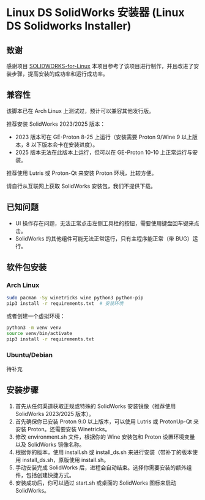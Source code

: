 # Linux DS SolidWorks 安装器 (Linux DS Solidworks Installer)

## 致谢
感谢项目 [SOLIDWORKS-for-Linux](https://github.com/cryinkfly/SOLIDWORKS-for-Linux) 本项目参考了该项目进行制作，并且改进了安装步骤，提高安装的成功率和运行成功率。

## 兼容性
该脚本已在 Arch Linux 上测试过，预计可以兼容其他发行版。

推荐安装 SolidWorks 2023/2025 版本：
- 2023 版本可在 GE-Proton 8-25 上运行（安装需要 Proton 9/Wine 9 以上版本，8 以下版本会卡在安装进度）。
- 2025 版本无法在此版本上运行，但可以在 GE-Proton 10-10 上正常运行与安装。

推荐使用 Lutris 或 Proton-Qt 来安装 Proton 环境，比较方便。

请自行从互联网上获取 SolidWorks 安装包，我们不提供下载。

## 已知问题
- UI 操作存在问题，无法正常点击左侧工具栏的按钮，需要使用键盘回车键来点击。
- SolidWorks 的其他组件可能无法正常运行，只有主程序能正常（带 BUG）运行。

## 软件包安装

### Arch Linux
```bash
sudo pacman -Sy winetricks wine python3 python-pip
pip3 install -r requirements.txt  # 安装环境
```
或者创建一个虚拟环境：
```bash
python3 -m venv venv
source venv/bin/activate
pip3 install -r requirements.txt
```

### Ubuntu/Debian
待补充

## 安装步骤
1. 首先从任何渠道获取正规或特殊的 SolidWorks 安装镜像（推荐使用 SolidWorks 2023/2025 版本）。
2. 首先确保你已安装 Proton 9.0 以上版本，可以使用 Lutris 或 ProtonUp-Qt 来安装 Proton。还需要安装 Winetricks。
3. 修改 environment.sh 文件，根据你的 Wine 安装包和 Proton 设置环境变量以及 SolidWorks 镜像名称。
4. 根据你的版本，使用 install.sh 或 install_ds.sh 来进行安装（带补丁的版本使用 install_ds.sh，原版使用 install.sh。
5. 手动安装完成 SolidWorks 后，进程会自动结束。选择你需要安装的额外组件，包括创建快捷方式。
6. 安装成功后，你可以通过 start.sh 或桌面的 SolidWorks 图标来启动 SolidWorks。